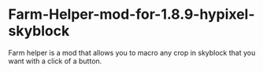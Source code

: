 # Farm-Helper-mod-for-1.8.9-hypixel-skyblock
Farm helper is a mod that allows you to macro any crop in skyblock that you want with a click of a button.
